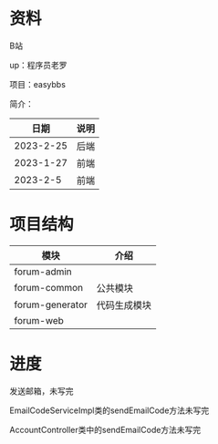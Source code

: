 # 资料

B站

up：程序员老罗

项目：easybbs

简介：

| 日期      | 说明 |
| --------- | ---- |
| 2023-2-25 | 后端 |
| 2023-1-27 | 前端 |
| 2023-2-5  | 前端 |

# 项目结构

| 模块            | 介绍         |
| --------------- | ------------ |
| forum-admin     |              |
| forum-common    | 公共模块     |
| forum-generator | 代码生成模块 |
| forum-web       |              |

# 进度

发送邮箱，未写完

EmailCodeServiceImpl类的sendEmailCode方法未写完

AccountController类中的sendEmailCode方法未写完
